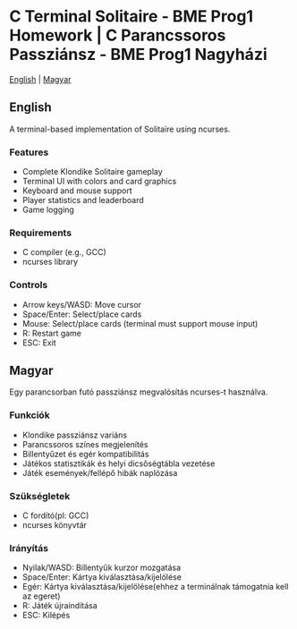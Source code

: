 # C Terminal Solitaire - BME Prog1 Homework | C Parancssoros Passziánsz - BME Prog1 Nagyházi

[English](#english) | [Magyar](#magyar)
<a name="english"></a>
## English
A terminal-based implementation of Solitaire using ncurses.

### Features
- Complete Klondike Solitaire gameplay
- Terminal UI with colors and card graphics
- Keyboard and mouse support
- Player statistics and leaderboard
- Game logging

### Requirements
- C compiler (e.g., GCC)
- ncurses library

### Controls
- Arrow keys/WASD: Move cursor
- Space/Enter: Select/place cards
- Mouse: Select/place cards (terminal must support mouse input)
- R: Restart game
- ESC: Exit

<a name="magyar"></a>
## Magyar
Egy parancsorban futó passziánsz megvalósítás ncurses-t használva.

### Funkciók
- Klondike passziánsz variáns 
- Parancssoros színes megjelenítés
- Billentyűzet és egér kompatibilitás
- Játékos statisztikák és helyi dicsőségtábla vezetése
- Játék események/fellépő hibák naplózása

### Szükségletek
- C fordító(pl: GCC)
- ncurses könyvtár

### Irányítás
- Nyilak/WASD: Billentyűk kurzor mozgatása
- Space/Enter: Kártya kiválasztása/kijelölése
- Egér: Kártya kiválasztása/kijelölése(ehhez a terminálnak támogatnia kell az egeret)
- R: Játék újraindítása
- ESC: Kilépés